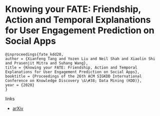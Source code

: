 # Knowing your FATE: Friendship, Action and Temporal Explanations for User Engagement Prediction on Social Apps

```
@inproceedings{fate_kdd20,
author = {Xianfeng Tang and Yozen Liu and Neil Shah and Xiaolin Shi and Prasenjit Mitra and Suhang Wang},
title = {Knowing your FATE: Friendship, Action and Temporal Explanations for User Engagement Prediction on Social Apps},
booktitle = {Proceedings of the 26th ACM SIGKDD International Conference on Knowledge Discovery \&\#38; Data Mining (KDD)},
year = {2020}
}
```

links
- [arXiv](https://arxiv.org/abs/2006.06427)
